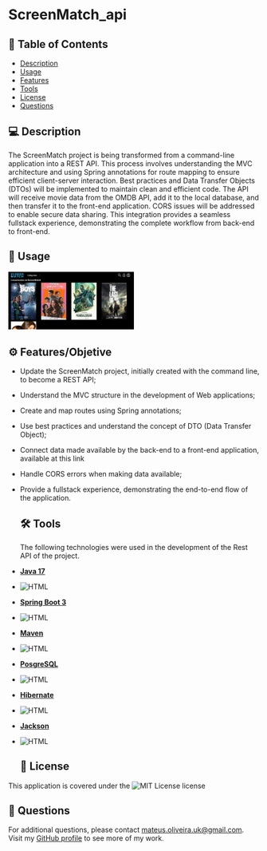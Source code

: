 # ScreenMatch_api

  ## 📄 Table of Contents
  
  - [Description](#description)
  - [Usage](#usage)
  - [Features](#features)
  - [Tools](#tools)
  - [License](#license)
  - [Questions](#questions)

  ## 💻 Description
  
  The ScreenMatch project is being transformed from a command-line application into a REST API. This process involves understanding the MVC architecture and using Spring annotations for route mapping to ensure efficient client-server interaction. Best practices and Data Transfer Objects (DTOs) will be implemented to maintain clean and efficient code. The API will receive movie data from the OMDB API, add it to the local database, and then transfer it to the front-end application. CORS issues will be addressed to enable secure data sharing. This integration provides a seamless fullstack experience, demonstrating the complete workflow from back-end to front-end.
  
  ## 🎨 Usage

  <img src="ScreenMatch.png" alt="Image" width="50%">


  ## ⚙️ Features/Objetive

- Update the ScreenMatch project, initially created with the command line, to become a REST API;
- Understand the MVC structure in the development of Web applications;
- Create and map routes using Spring annotations;
- Use best practices and understand the concept of DTO (Data Transfer Object);
- Connect data made available by the back-end to a front-end application, available at this link
- Handle CORS errors when making data available;
- Provide a fullstack experience, demonstrating the end-to-end flow of the application.

  ## 🛠 Tools

  The following technologies were used in the development of the Rest API of the project.

- **[Java 17](https://www.oracle.com/java)**
- ![HTML](https://img.shields.io/badge/JAVA-orange)  
- **[Spring Boot 3](https://spring.io/projects/spring-boot)**
-  ![HTML](https://img.shields.io/badge/Spring-Boot-green)
- **[Maven](https://maven.apache.org)**
- ![HTML](https://img.shields.io/badge/Maven-blue)
- **[PosgreSQL](https://www.postgresql.org/)**
- ![HTML](https://img.shields.io/badge/PosgreSQL-blue)
- **[Hibernate](https://hibernate.org)**
- ![HTML](https://img.shields.io/badge/Hibernate-green)
- **[Jackson](https://github.com/FasterXML/jackson)**
- ![HTML](https://img.shields.io/badge/Jackson-red)


  ## 📝 License

 This application is covered under the ![MIT License](https://img.shields.io/badge/License-MIT-green.svg) license
  


  ## 📝 Questions

  For additional questions, please contact mateus.oliveira.uk@gmail.com. Visit my [GitHub profile](https://github.com/Mateuzuk) to see more of my work.
  
  








